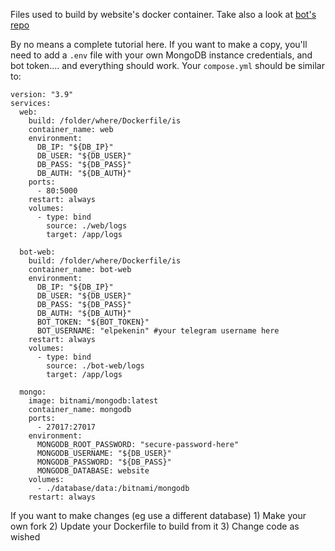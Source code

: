 Files used to build by website's docker container. Take also a look at [bot's repo](https://github.com/elpekenin/docker-bot-web)

By no means a complete tutorial here. If you want to make a copy, you'll need to add a `.env` file with your own MongoDB instance credentials, and bot token.... and everything should work. Your `compose.yml` should be similar to:
```
version: "3.9"
services:
  web:
    build: /folder/where/Dockerfile/is
    container_name: web
    environment:
      DB_IP: "${DB_IP}"
      DB_USER: "${DB_USER}"
      DB_PASS: "${DB_PASS}"
      DB_AUTH: "${DB_AUTH}"
    ports:
      - 80:5000
    restart: always
    volumes:
      - type: bind
        source: ./web/logs
        target: /app/logs

  bot-web:
    build: /folder/where/Dockerfile/is
    container_name: bot-web
    environment:
      DB_IP: "${DB_IP}"
      DB_USER: "${DB_USER}"
      DB_PASS: "${DB_PASS}"
      DB_AUTH: "${DB_AUTH}"
      BOT_TOKEN: "${BOT_TOKEN}"
      BOT_USERNAME: "elpekenin" #your telegram username here
    restart: always
    volumes:
      - type: bind
        source: ./bot-web/logs
        target: /app/logs

  mongo:
    image: bitnami/mongodb:latest
    container_name: mongodb
    ports:
      - 27017:27017
    environment:
      MONGODB_ROOT_PASSWORD: "secure-password-here"      
      MONGODB_USERNAME: "${DB_USER}"
      MONGODB_PASSWORD: "${DB_PASS}"
      MONGODB_DATABASE: website
    volumes:
      - ./database/data:/bitnami/mongodb
    restart: always
```

  If you want to make changes (eg use a different database)
    1) Make your own fork
    2) Update your Dockerfile to build from it
    3) Change code as wished
